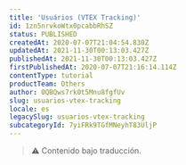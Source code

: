 ```yaml
---
title: 'Usuários (VTEX Tracking)'
id: 1zn5nrvkoWtx0pcabbRhSZ
status: PUBLISHED
createdAt: 2020-07-07T21:04:54.830Z
updatedAt: 2021-11-30T00:13:03.427Z
publishedAt: 2021-11-30T00:13:03.427Z
firstPublishedAt: 2020-07-07T21:16:14.114Z
contentType: tutorial
productTeam: Others
author: 0QBQws7rk0t5Mnu8fgfUv
slug: usuarios-vtex-tracking
locale: es
legacySlug: usuarios-vtex-tracking
subcategoryId: 7yiFRk9TGfMNeyhT83UljP
---
```


>⚠️ Contenido bajo traducción.
